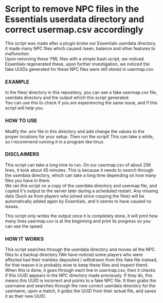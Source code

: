 # Script to remove NPC files in the Essentials userdata directory and correct usermap.csv accordingly

This script was made after a plugin broke our Essentials userdata directory. It made many NPC files which caused /seen, balance and other features to malfunction.  
Upon removing these YML files with a simple bash script, we noticed Essentials regenerated these, upon further investigation, we noticed the fake UUIDs generated for these NPC files were still stored in usermap.csv.  

### EXAMPLE

In the files/ directory in this repository, you can see a fake usermap.csv file, userdata directory and the output which this script generated.  
You can use this to check if you are experiencing the same issue, and if this script will help you.  

### HOW TO USE

Modify the .env file in this directory and add change the values to the proper locations for your setup. Then run the script! This can take a while, so I recommend running it in a program like tmux.  

### DISCLAIMERS

This script can take a long time to run. On our usermap.csv of about 25K lines, it took about 45 minutes. This is because it needs to *search* through the userdata directory, which can take a long time depending on how many files you have in there.  
We ran this script on a copy of the userdata directory and usermap file, and copied it's output to the server later during a scheduled restart. Any missing data (Such as from players who joined since copying the files) will be automatically added again by Essentials, and it seems to have caused no issues.  

This script only writes the output once it is completely done, it will print how many lines usermap.csv is at the beginning and print its progress so you can see the speed.  

### HOW IT WORKS

This script searches through the userdata directory and moves all the NPC files to a backup directory (We have noticed some players who were affected had their marbles deposited / withdrawn from this fake file instead, for that reason it is probably wise to keep these files and inspect them).  
When this is done, it goes through each line in usermap.csv, then it checks if this UUID appears in the NPC directory made previously. If they do, this means this UUID is incorrect and points to a fake NPC file. It then grabs the username and searches through the now correct userdata directory fot the username, upon a match, it grabs the UUID from their actual file, and saves it as their new UUID.  

